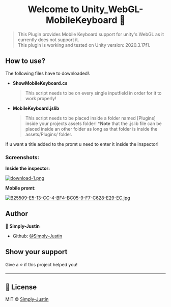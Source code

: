 <h1 align="center">Welcome to Unity_WebGL-MobileKeyboard 👋</h1>
<p>
  </a>
</p>

> This Plugin provides Mobile Keyboard support for unity's WebGL as it currently does not support it.  
> This plugin is working and tested on Unity version: 2020.3.17f1.


## How to use?

The following files have to downloaded!.

- **ShowMobileKeyboard.cs**
  > This script needs to be on every single inputfield in order for it to work properly!
  
- **MobileKeyboard.jslib**
  > This script needs to be placed inside a folder named [Plugins] inside your projects assets folder!
  > ***Note** that the .jslib file can be placed inside an other folder as long as that folder is inside the assets/Plugins/ folder.

If u want a title added to the promt u need to enter it inside the inspector!

### Screenshots:

**Inside the inspector:**

[![download-1.png](https://i.postimg.cc/8PC9PqrD/download-1.png)](https://postimg.cc/NLWpdC4P)

**Mobile promt:**

[![B25509-E5-13-CC-4-BF4-BC05-9-F7-C628-E29-EC.jpg](https://i.postimg.cc/85K3hHqx/B25509-E5-13-CC-4-BF4-BC05-9-F7-C628-E29-EC.jpg)](https://postimg.cc/mz984QZS)

## Author

👤 **Simply-Justin**

* Github: [@Simply-Justin](https://github.com/Simply-Justin)

## Show your support

Give a ⭐️ if this project helped you!

***
## 📝 License
MIT © [Simply-Justin]()
